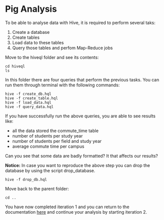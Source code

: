 # Pig Analysis

To be able to analyse data with Hive, it is required to perform several taks:
1. Create a database
2. Create tables
3. Load data to these tables
4. Query those tables and perfom Map-Reduce jobs

Move to the hiveql folder and see its contents:
```
cd hiveql
ls
```

In this folder there are four queries that perform the previous tasks. You can run them through terminal with the following commands:
```
hive -f create_db.hql
hive -f create_table.hql
hive -f load_data.hql
hive -f query_data.hql
```

If you have successfully run the above queries, you are able to see results like:
* all the data stored the commute_time table
* number of students per study year
* number of students per field and study year
* average commute time per campus

Can you see that some data are badly formatted? It that affects our results?

__Notice:__ In case you want to reproduce the above step you can drop the database by using the script drop_database.
```
hive -f drop_db.hql
```
Move back to the parent folder:
```
cd ..
```
You have now completed iteration 1 and you can return to the documentation [here](https://github.com/UoW-CPC/rabbda-university-portal#iteration-2---ingesting-postgres-data-hdfs-and-analyse-them-with-pig) and continue your analysis by starting iteration 2.


